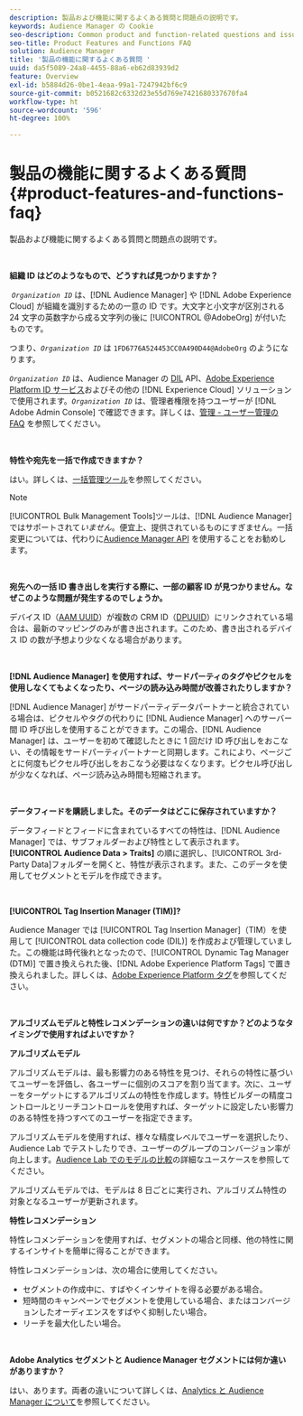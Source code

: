 ```yaml
---
description: 製品および機能に関するよくある質問と問題点の説明です。
keywords: Audience Manager の Cookie
seo-description: Common product and function-related questions and issues.
seo-title: Product Features and Functions FAQ
solution: Audience Manager
title: '製品の機能に関するよくある質問 '
uuid: da5f5089-24a8-4455-88a6-eb62d83939d2
feature: Overview
exl-id: b5884d26-0be1-4eaa-99a1-7247942bf6c9
source-git-commit: b0521682c6332d23e55d769e7421680337670fa4
workflow-type: ht
source-wordcount: '596'
ht-degree: 100%

---
```


# 製品の機能に関するよくある質問 {#product-features-and-functions-faq}

製品および機能に関するよくある質問と問題点の説明です。

 

<!-- 

faq_features_functions.xml

 -->

**組織 ID はどのようなもので、どうすれば見つかりますか？**

 *`Organization ID`* は、[!DNL Audience Manager] や [!DNL Adobe Experience Cloud] が組織を識別するための一意の ID です。大文字と小文字が区別される 24 文字の英数字から成る文字列の後に [!UICONTROL @AdobeOrg] が付いたものです。

つまり、*`Organization ID`* は `1FD6776A524453CC0A490D44@AdobeOrg` のようになります。

*`Organization ID`* は、Audience Manager の [DIL](../dil/dil-overview.md) API、[Adobe Experience Platform ID サービス](https://experienceleague.adobe.com/docs/id-service/using/home.html?lang=ja)およびその他の [!DNL Experience Cloud] ソリューションで使用されます。*`Organization ID`* は、管理者権限を持つユーザーが [!DNL Adobe Admin Console] で確認できます。詳しくは、[管理 - ユーザー管理の FAQ](https://experienceleague.adobe.com/docs/core-services/interface/manage-users-and-products/admin-getting-started.html?lang=ja) を参照してください。

 

**特性や宛先を一括で作成できますか？**

はい。詳しくは、[一括管理ツール](../reference/bulk-management-tools/bulk-management-intro.md)を参照してください。

>[!NOTE]
>
>[!UICONTROL Bulk Management Tools]ツールは、[!DNL Audience Manager] ではサポートされて&#x200B;*いません*。便宜上、提供されているものにすぎません。一括変更については、代わりに[Audience Manager API](../api/api.md) を使用することをお勧めします。

 

**宛先への一括 ID 書き出しを実行する際に、一部の顧客 ID が見つかりません。なぜこのような問題が発生するのでしょうか。**

デバイス ID（[AAM UUID](../reference/ids-in-aam.md)）が複数の CRM ID（[DPUUID](../reference/ids-in-aam.md)）にリンクされている場合は、最新のマッピングのみが書き出されます。このため、書き出されるデバイス ID の数が予想より少なくなる場合があります。

 

**[!DNL Audience Manager] を使用すれば、サードパーティのタグやピクセルを使用しなくてもよくなったり、ページの読み込み時間が改善されたりしますか？**

[!DNL Audience Manager] がサードパーティデータパートナーと統合されている場合は、ピクセルやタグの代わりに [!DNL Audience Manager] へのサーバー間 ID 呼び出しを使用することができます。この場合、[!DNL Audience Manager] は、ユーザーを初めて確認したときに 1 回だけ ID 呼び出しをおこない、その情報をサードパーティパートナーと同期します。これにより、ページごとに何度もピクセル呼び出しをおこなう必要はなくなります。ピクセル呼び出しが少なくなれば、ページ読み込み時間も短縮されます。

 

**データフィードを購読しました。そのデータはどこに保存されていますか？**

データフィードとフィードに含まれているすべての特性は、[!DNL Audience Manager] では、サブフォルダーおよび特性として表示されます。**[!UICONTROL Audience Data > Traits]** の順に選択し、[!UICONTROL 3rd-Party Data]フォルダーを開くと、特性が表示されます。また、このデータを使用してセグメントとモデルを作成できます。

 

**[!UICONTROL Tag Insertion Manager (TIM)]?**

Audience Manager では [!UICONTROL Tag Insertion Manager]（TIM）を使用して [!UICONTROL data collection code (DIL)] を作成および管理していました。この機能は時代後れとなったので、[!UICONTROL Dynamic Tag Manager (DTM)] で置き換えられた後、[!DNL Adobe Experience Platform Tags] で置き換えられました。詳しくは、[Adobe Experience Platform タグ](https://experienceleague.adobe.com/docs/experience-platform/tags/home.html?lang=ja)を参照してください。

 

**アルゴリズムモデルと特性レコメンデーションの違いは何ですか？どのようなタイミングで使用すればよいですか？**

**アルゴリズムモデル**

アルゴリズムモデルは、最も影響力のある特性を見つけ、それらの特性に基づいてユーザーを評価し、各ユーザーに個別のスコアを割り当てます。次に、ユーザーをターゲットにするアルゴリズムの特性を作成します。特性ビルダーの精度コントロールとリーチコントロールを使用すれば、ターゲットに設定したい影響力のある特性を持つすべてのユーザーを指定できます。

アルゴリズムモデルを使用すれば、様々な精度レベルでユーザーを選択したり、Audience Lab でテストしたりでき、ユーザーのグループのコンバージョン率が向上します。[Audience Lab でのモデルの比較](../features/audience-lab/audience-lab-use-cases.md#compare-models)の詳細なユースケースを参照してください。

アルゴリズムモデルでは、モデルは 8 日ごとに実行され、アルゴリズム特性の対象となるユーザーが更新されます。

**特性レコメンデーション**

特性レコメンデーションを使用すれば、セグメントの場合と同様、他の特性に関するインサイトを簡単に得ることができます。

特性レコメンデーションは、次の場合に使用してください。

* セグメントの作成中に、すばやくインサイトを得る必要がある場合。
* 短時間のキャンペーンでセグメントを使用している場合、またはコンバージョンしたオーディエンスをすばやく抑制したい場合。
* リーチを最大化したい場合。

 

**Adobe Analytics セグメントと Audience Manager セグメントには何か違いがありますか？**

はい、あります。両者の違いについて詳しくは、[Analytics と Audience Manager について](https://experienceleague.adobe.com/docs/analytics/integration/audience-analytics/audience-analytics-workflow/aam-analytics-segments.html?lang=ja)を参照してください。
